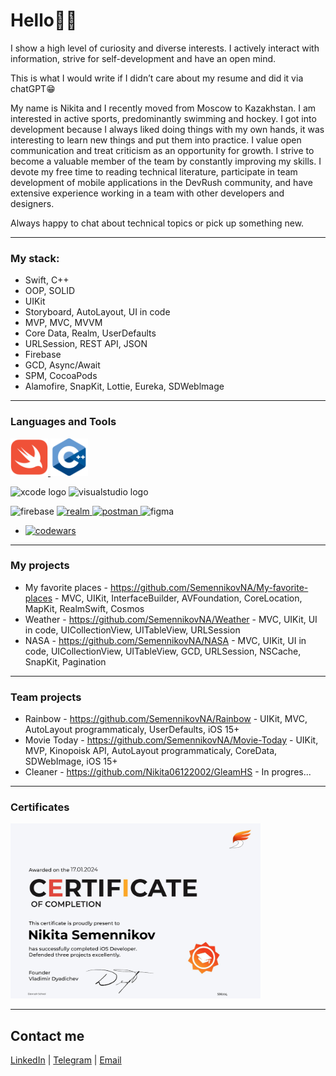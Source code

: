 # Hello✌🏼

I show a high level of curiosity and diverse interests. I actively interact with information, strive for self-development and have an open mind.

This is what I would write if I didn’t care about my resume and did it via chatGPT😁

My name is Nikita and I recently moved from Moscow to Kazakhstan. I am interested in active sports, predominantly swimming and hockey.
I got into development because I always liked doing things with my own hands, it was interesting to learn new things and put them into practice. I value open communication and treat criticism as an opportunity for growth. I strive to become a valuable member of the team by constantly improving my skills.
I devote my free time to reading technical literature, participate in team development of mobile applications in the DevRush community, and have extensive experience working in a team with other developers and designers.

Always happy to chat about technical topics or pick up something new.

---

### My stack:

* Swift, C++
* OOP, SOLID
* UIKit
* Storyboard, AutoLayout, UI in code
* MVP, MVC, MVVM
* Core Data, Realm, UserDefaults
* URLSession, REST API, JSON
* Firebase
* GCD, Async/Await
* SPM, CocoaPods
* Alamofire, SnapKit, Lottie, Eureka, SDWeblmage

---

### Languages and Tools

<a href="https://developer.apple.com/swift/" target="_blank" rel="noreferrer"> <img src="https://raw.githubusercontent.com/devicons/devicon/master/icons/swift/swift-original.svg" alt="swift" width="60" height="60"/> </a> <a href="https://www.w3schools.com/cpp/" target="_blank" rel="noreferrer"> <img src="https://raw.githubusercontent.com/devicons/devicon/master/icons/cplusplus/cplusplus-original.svg" alt="cplusplus" width="60" height="60"/> </a>
<div align="left">
<img src="https://cdn.jsdelivr.net/gh/devicons/devicon/icons/xcode/xcode-original.svg" height="50" width="50" alt="xcode logo"/>
<img src="https://cdn.jsdelivr.net/gh/devicons/devicon/icons/visualstudio/visualstudio-plain.svg" height="50" width="50" alt="visualstudio logo"  />
</div> <p
<a href="https://firebase.google.com/" target="_blank" rel="noreferrer"> <img src="https://www.vectorlogo.zone/logos/firebase/firebase-icon.svg" alt="firebase" width="50" height="50"/>
<a href="https://realm.io/" target="_blank" rel="noreferrer"> <img src="https://raw.githubusercontent.com/bestofjs/bestofjs-webui/8665e8c267a0215f3159df28b33c365198101df5/public/logos/realm.svg" alt="realm" width="50" height="50"/> </a> 
<a href="https://postman.com" target="_blank" rel="noreferrer"> <img src="https://www.vectorlogo.zone/logos/getpostman/getpostman-icon.svg" alt="postman" width="50" height="50"/> </a <a href="https://www.figma.com/" target="_blank" rel="noreferrer"> <img src="https://www.vectorlogo.zone/logos/figma/figma-icon.svg" alt="figma" width="50" height="50"/> </a>

- [![codewars](https://www.codewars.com/users/SemennikovNA/badges/small)](https://www.codewars.com/users/SemennikovNA)

---

### My projects

* My favorite places - https://github.com/SemennikovNA/My-favorite-places - MVC, UIKit, InterfaceBuilder, AVFoundation, CoreLocation, MapKit, RealmSwift, Cosmos
* Weather - https://github.com/SemennikovNA/Weather - MVC, UIKit, UI in code, UICollectionView, UITableView, URLSession
* NASA - https://github.com/SemennikovNA/NASA - MVC, UIKit, UI in code, UICollectionView, UITableView, GCD, URLSession, NSCache, SnapKit, Pagination

---

### Team projects

* Rainbow - https://github.com/SemennikovNA/Rainbow - UIKit, MVC, AutoLayout programmaticaly, UserDefaults, iOS 15+
* Movie Today - https://github.com/SemennikovNA/Movie-Today - UIKit, MVP, Kinopoisk API, AutoLayout programmaticaly, CoreData, SDWebImage, iOS 15+
* Cleaner - https://github.com/Nikita06122002/GleamHS - In progres...

---

### Сertificates

  <img src="https://github.com/SemennikovNA/SemennikovNA/blob/main/SM004.jpeg" height="280" width="400"/>

---

## Contact me
[LinkedIn](https://www.linkedin.com/in/nikita-semennikov-73a020253/ "https://www.linkedin.com/in/nikita-semennikov-73a020253/") | [Telegram](https://t.me/NikitaAndreevich10 "@NikitaAndreevich10") | [Email](mailto:semennikovna@yandex.ru "semennikovna@yandex.ru")
